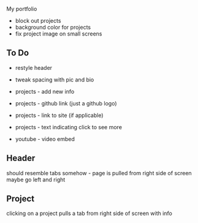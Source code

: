 My portfolio

* block out projects
* background color for projects
* fix project image on small screens

## To Do
* restyle header
* tweak spacing with pic and bio
* projects - add new info
* projects - github link (just a github logo)
* projects - link to site (if applicable)

* projects - text indicating click to see more
* youtube - video embed

## Header
should resemble tabs somehow - page is pulled from right side of screen
maybe go left and right

## Project
clicking on a project pulls a tab from right side of screen with info